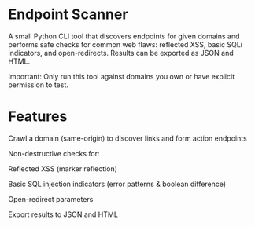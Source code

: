 # Endpoint Scanner

A small Python CLI tool that discovers endpoints for given domains and performs safe checks for common web flaws: reflected XSS, basic SQLi indicators, and open-redirects. Results can be exported as JSON and HTML.

Important: Only run this tool against domains you own or have explicit permission to test.

# Features

Crawl a domain (same-origin) to discover links and form action endpoints

Non-destructive checks for:

Reflected XSS (marker reflection)

Basic SQL injection indicators (error patterns & boolean difference)

Open-redirect parameters

Export results to JSON and HTML
